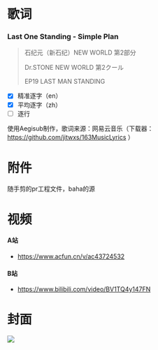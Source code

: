 # 歌词

### Last One Standing - Simple Plan

> 石纪元（新石纪）NEW WORLD 第2部分
>
> Dr.STONE NEW WORLD 第2クール
>
> EP19 LAST MAN STANDING


- [x] 精准逐字（en）
- [x] 平均逐字（zh）
- [ ] 逐行

使用Aegisub制作，歌词来源：网易云音乐（下载器：https://github.com/jitwxs/163MusicLyrics ）

# 附件

随手剪的pr工程文件，baha的源

# 视频

#### A站

- https://www.acfun.cn/v/ac43724532

#### B站

- https://www.bilibili.com/video/BV1TQ4y147FN

# 封面

![](https://i1.hdslb.com/bfs/archive/3411468fb658b4f306dcd472fb3943e8853a8f54.jpg@25p.webp)

